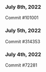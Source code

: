### July 8th, 2022

Commit #101001

### July 5th, 2022

Commit #314353


### July 4th, 2022

Commit #72281
